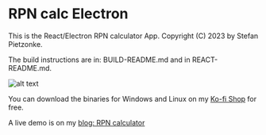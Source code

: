 RPN calc Electron
=================
This is the React/Electron RPN calculator App.
Copyright (C) 2023 by Stefan Pietzonke.

The build instructions are in: BUILD-README.md and in REACT-README.md.

![alt text](https://midnight-koder.net/blog/assets/pictures/rpn-calc-electron-1.0.png "RPN calc Electron screemshot") <br>

You can download the binaries for Windows and Linux on my [Ko-fi Shop](https://ko-fi.com/koder77) for free. <br>

A live demo is on my [blog: RPN calculator](https://midnight-coding.de/blog/projects/) <br>
